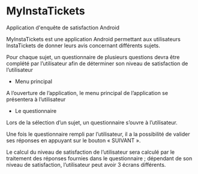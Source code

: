 # MyInstaTickets
Application d'enquête de satisfaction Android

MyInstaTickets est une application Android permettant aux utilisateurs InstaTickets de donner
leurs avis concernant différents sujets.

Pour chaque sujet, un questionnaire de plusieurs questions devra être complété par l’utilisateur afin
de déterminer son niveau de satisfaction de l’utilisateur

- Menu principal

 A l’ouverture de l’application, le menu principal de l’application se présentera à l’utilisateur
 
- Le questionnaire
  
 Lors de la sélection d’un sujet, un questionnaire s’ouvre à l’utilisateur.
 
 Une fois le questionnaire rempli par l’utilisateur, il a la possibilité de valider ses réponses en
appuyant sur le bouton « SUIVANT ».

Le calcul du niveau de satisfaction de l’utilisateur sera calculé par le traitement des réponses
fournies dans le questionnaire ; dépendant de son niveau de satisfaction, l’utilisateur peut avoir 3
écrans différents.
